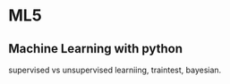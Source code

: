 # ML5
Machine Learning with python
-----------------------------
supervised vs unsupervised learniing, traintest, bayesian.
